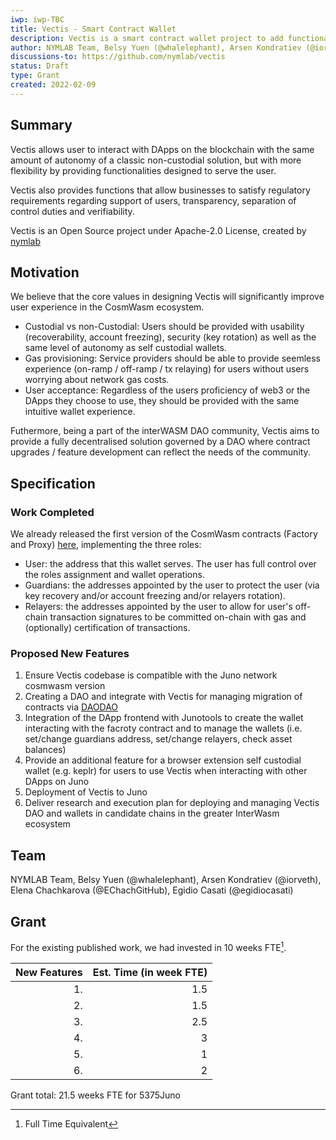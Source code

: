 ```yaml
---
iwp: iwp-TBC
title: Vectis - Smart Contract Wallet
description: Vectis is a smart contract wallet project to add functionality for users of DApps to manage their keys by allowing for recovery and account freeze, whilst preserving user control, and enabling relayer capability for gas provisioning.
author: NYMLAB Team, Belsy Yuen (@whalelephant), Arsen Kondratiev (@iorveth), Elena Chachkarova (@EChachGitHub), Egidio Casati (@egidiocasati)
discussions-to: https://github.com/nymlab/vectis
status: Draft
type: Grant
created: 2022-02-09
---
```


## Summary

Vectis allows user to interact with DApps on the blockchain with the same amount of autonomy of a classic non-custodial solution, but with more flexibility by providing functionalities designed to serve the user.

Vectis also provides functions that allow businesses to satisfy regulatory requirements regarding support of users, transparency, separation of control duties and verifiability.

Vectis is an Open Source project under Apache-2.0 License, created by [nymlab](https:/www.nymlab.it)

## Motivation

We believe that the core values in designing Vectis will significantly improve user experience in the CosmWasm ecosystem.

- Custodial vs non-Custodial: Users should be provided with usability (recoverability, account freezing), security (key rotation) as well as the same level of autonomy as self custodial wallets.
- Gas provisioning: Service providers should be able to provide seemless experience (on-ramp / off-ramp / tx relaying) for users without users worrying about network gas costs.
- User acceptance: Regardless of the users proficiency of web3 or the DApps they choose to use, they should be provided with the same intuitive wallet experience.

Futhermore, being a part of the interWASM DAO community,
Vectis aims to provide a fully decentralised solution governed by a DAO where contract upgrades / feature development can reflect the needs of the community.

## Specification

### Work Completed

We already released the first version of the CosmWasm contracts (Factory and Proxy) [here](https://github.com/nymlab/vectis), implementing the three roles:

- User: the address that this wallet serves. The user has full control over the roles assignment and wallet operations.
- Guardians: the addresses appointed by the user to protect the user (via key recovery and/or account freezing and/or relayers rotation).
- Relayers: the addresses appointed by the user to allow for user's off-chain transaction signatures to be committed on-chain with gas and (optionally) certification of transactions.

### Proposed New Features

1. Ensure Vectis codebase is compatible with the Juno network cosmwasm version
1. Creating a DAO and integrate with Vectis for managing migration of contracts via [DAODAO](https://daodao.zone/)
1. Integration of the DApp frontend with Junotools to create the wallet interacting with the facroty contract and to manage the wallets (i.e. set/change guardians address, set/change relayers, check asset balances)
1. Provide an additional feature for a browser extension self custodial wallet (e.g. keplr) for users to use Vectis when interacting with other DApps on Juno
1. Deployment of Vectis to Juno
1. Deliver research and execution plan for deploying and managing Vectis DAO and wallets in candidate chains in the greater InterWasm ecosystem

## Team

NYMLAB Team, Belsy Yuen (@whalelephant), Arsen Kondratiev (@iorveth), Elena Chachkarova (@EChachGitHub), Egidio Casati (@egidiocasati)

## Grant

For the existing published work, we had invested in 10 weeks FTE[^1].

| New Features | Est. Time (in week FTE) |
| -----------: | ----------------------: |
|           1. |                     1.5 |
|           2. |                     1.5 |
|           3. |                     2.5 |
|           4. |                       3 |
|           5. |                       1 |
|           6. |                       2 |

Grant total: 21.5 weeks FTE for 5375Juno

[^1]: Full Time Equivalent
